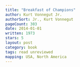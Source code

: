 ```yaml
---
title: "Breakfast of Champions"
author: Kurt Vonnegut Jr.
authorSort: Jr., Kurt Vonnegut
pageCount: 303
date: 2014-01-01
written: 1973
stars: 5
layout: post
category: book
tags: read unreviewed
mapping: USA, North America
---
```

